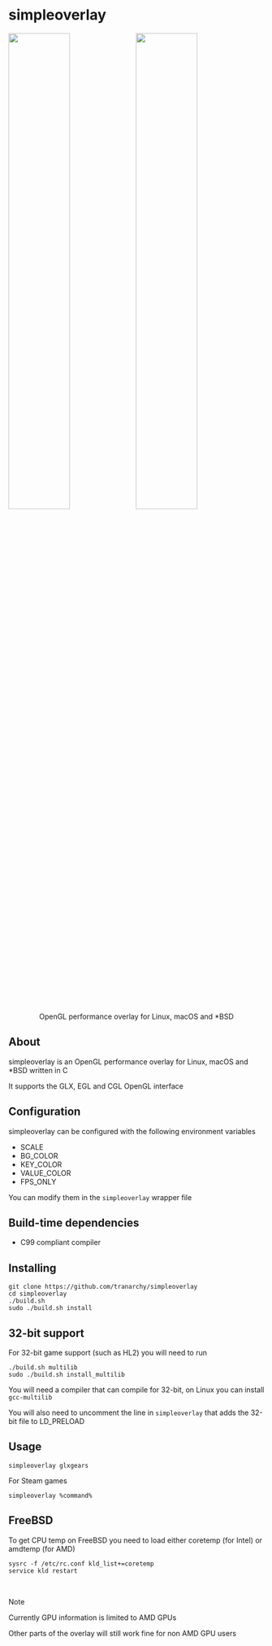 # simpleoverlay
<p float="left">
<img width=49% src="https://github.com/user-attachments/assets/ffdd6714-a7b4-4689-8fb4-598e8ce1d9b9" />
<img width=49% src="https://github.com/user-attachments/assets/7f44352e-4a34-4d20-9dd6-d6b5c47f9cbd" />
</p>

<p align="center">OpenGL performance overlay for Linux, macOS and *BSD</p>

## About

simpleoverlay is an OpenGL performance overlay for Linux, macOS and *BSD written in C

It supports the GLX, EGL and CGL OpenGL interface

## Configuration

simpleoverlay can be configured with the following environment variables

- SCALE
- BG_COLOR
- KEY_COLOR
- VALUE_COLOR
- FPS_ONLY

You can modify them in the `simpleoverlay` wrapper file

## Build-time dependencies
- C99 compliant compiler

## Installing

```
git clone https://github.com/tranarchy/simpleoverlay
cd simpleoverlay
./build.sh
sudo ./build.sh install
```

## 32-bit support

For 32-bit game support (such as HL2) you will need to run

```
./build.sh multilib
sudo ./build.sh install_multilib
```

You will need a compiler that can compile for 32-bit, on Linux you can install `gcc-multilib`

You will also need to uncomment the line in `simpleoverlay` that adds the 32-bit file to LD_PRELOAD


## Usage

```
simpleoverlay glxgears
```

For Steam games

```
simpleoverlay %command%
```

## FreeBSD

To get CPU temp on FreeBSD you need to load either coretemp (for Intel) or amdtemp (for AMD)

```
sysrc -f /etc/rc.conf kld_list+=coretemp
service kld restart
```

<br>

> [!NOTE]
> Currently GPU information is limited to AMD GPUs
>
> Other parts of the overlay will still work fine for non AMD GPU users
